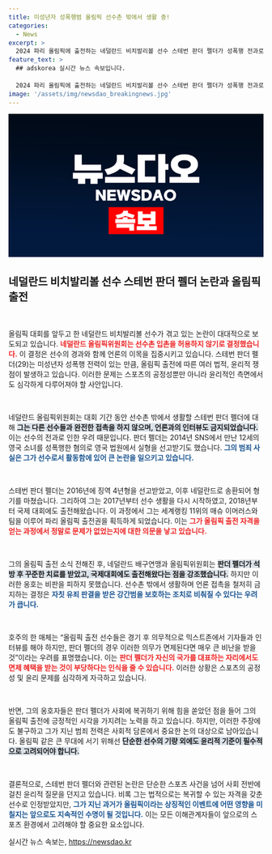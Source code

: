 ```yaml
---
title: 미성년자 성폭행범 올림픽 선수촌 밖에서 생활 중!
categories:
  - News
excerpt: >
  2024 파리 올림픽에 출전하는 네덜란드 비치발리볼 선수 스테번 판더 펠더가 성폭행 전과로 선수촌 밖에서 생활하게 되면서 논란이 가열되고 있다. 올림픽위원회는 그와의 접촉을 금지했지만, 이는 유죄 판결을 받은 그를 보호하는 것이라는 비판이 제기되고 있다.
feature_text: >
  ## adskorea 실시간 뉴스 속보입니다.

  2024 파리 올림픽에 출전하는 네덜란드 비치발리볼 선수 스테번 판더 펠더가 성폭행 전과로 선수촌 밖에서 생활하게 되면서 논란이 가열되고 있다. 올림픽위원회는 그와의 접촉을 금지했지만, 이는 유죄 판결을 받은 그를 보호하는 것이라는 비판이 제기되고 있다.
image: '/assets/img/newsdao_breakingnews.jpg'
---
```


<p><img src="/assets/img/newsdao_breakingnews.jpg" alt="adskorea 속보" /></p>

<h2 data-ke-size="size26">네덜란드 비치발리볼 선수 스테번 판더 펠더 논란과 올림픽 출전</h2>

<p data-ke-size="size16">&nbsp;</p>

<p>올림픽 대회를 앞두고 한 네덜란드 비치발리볼 선수가 겪고 있는 논란이 대대적으로 보도되고 있습니다. <b><span style="color: #ee2323;">네덜란드 올림픽위원회는 선수촌 입촌을 허용하지 않기로 결정했습니다.</span></b> 이 결정은 선수의 경과와 함께 언론의 이목을 집중시키고 있습니다. 스테번 판더 펠더(29)는 미성년자 성폭행 전력이 있는 만큼, 올림픽 출전에 따른 여러 법적, 윤리적 쟁점이 발생하고 있습니다. 이러한 문제는 스포츠의 공정성뿐만 아니라 윤리적인 측면에서도 심각하게 다루어져야 할 사안입니다.</p>

<p data-ke-size="size16">&nbsp;</p>

<p>네덜란드 올림픽위원회는 대회 기간 동안 선수촌 밖에서 생활할 스테번 판더 펠더에 대해 <b><span style="background-color: #21538527;">그는 다른 선수들과 완전한 접촉을 하지 않으며, 언론과의 인터뷰도 금지되었습니다.</span></b> 이는 선수의 전과로 인한 우려 때문입니다. 판더 펠더는 2014년 SNS에서 만난 12세의 영국 소녀를 성폭행한 혐의로 영국 법원에서 실형을 선고받기도 했습니다. <b><span style="color: #1a5490;">그의 범죄 사실은 그가 선수로서 활동함에 있어 큰 논란을 일으키고 있습니다.</span></b></p>

<p data-ke-size="size16">&nbsp;</p>

<p>스테번 판더 펠더는 2016년에 징역 4년형을 선고받았고, 이후 네덜란드로 송환되어 형기를 마쳤습니다. 그리하여 그는 2017년부터 선수 생활을 다시 시작하였고, 2018년부터 국제 대회에도 출전해왔습니다. 이 과정에서 그는 세계랭킹 11위의 매슈 이머러스와 팀을 이루어 파리 올림픽 출전권을 획득하게 되었습니다. 이는 <b><span style="color: #ee2323;">그가 올림픽 출전 자격을 얻는 과정에서 정말로 문제가 없었는지에 대한 의문을 낳고 있습니다.</span></b> </p>

<p data-ke-size="size16">&nbsp;</p>

<p>그의 올림픽 출전 소식 전해진 후, 네덜란드 배구연맹과 올림픽위원회는 <b><span style="background-color: #21538527;">판더 펠더가 석방 후 꾸준한 치료를 받았고, 국제대회에도 출전해왔다는 점을 강조했습니다.</span></b> 하지만 이러한 옹호는 비판을 피하지 못했습니다. 선수촌 밖에서 생활하며 언론 접촉을 철저히 금지하는 결정은 <b><span style="color: #1a5490;">자칫 유죄 판결을 받은 강간범을 보호하는 조치로 비춰질 수 있다는 우려가 큽니다.</span></b></p>

<p data-ke-size="size16">&nbsp;</p>

<p>호주의 한 매체는 “올림픽 출전 선수들은 경기 후 의무적으로 믹스트존에서 기자들과 인터뷰를 해야 하지만, 판더 펠더의 경우 이러한 의무가 면제된다면 매우 큰 비난을 받을 것”이라는 우려를 표명했습니다. 이는 <b><span style="color: #ee2323;">판더 펠더가 자신의 국가를 대표하는 자리에서도 면제 혜택을 받는 것이 부당하다는 인식을 줄 수 있습니다.</span></b>  이러한 상황은 스포츠의 공정성 및 윤리 문제를 심각하게 자극하고 있습니다.</p>

<p data-ke-size="size16">&nbsp;</p>

<p>반면, 그의 옹호자들은 판더 펠더가 사회에 복귀하기 위해 힘을 쏟았던 점을 들어 그의 올림픽 출전에 긍정적인 시각을 가지려는 노력을 하고 있습니다. 하지만, 이러한 주장에도 불구하고 그가 지닌 범죄 전력은 사회적 담론에서 중요한 논의 대상으로 남아있습니다. 올림픽 같은 큰 무대에 서기 위해선 <b><span style="background-color: #21538527;">단순한 선수의 기량 외에도 윤리적 기준이 필수적으로 고려되어야 합니다.</span></b> </p>

<p data-ke-size="size16">&nbsp;</p>

<p>결론적으로, 스테번 판더 펠더와 관련된 논란은 단순한 스포츠 사건을 넘어 사회 전반에 걸친 윤리적 질문을 던지고 있습니다. 비록 그는 법적으로는 복귀할 수 있는 자격을 갖춘 선수로 인정받았지만, <b><span style="color: #1a5490;">그가 지닌 과거가 올림픽이라는 상징적인 이벤트에 어떤 영향을 미칠지는 앞으로도 지속적인 수명이 될 것입니다.</span></b> 이는 모든 이해관계자들이 앞으로의 스포츠 환경에서 고려해야 할 중요한 요소입니다.</p>
실시간 뉴스 속보는, <a href="https://newsdao.kr" rel="dofollow">https://newsdao.kr</a>


